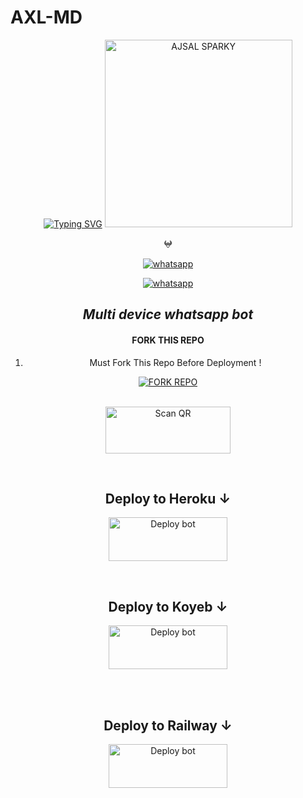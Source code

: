 # AXL-MD 
<div align="center">
<a href="https://git.io/typing-svg"><img src="https://readme-typing-svg.demolab.com?font=Ribeye&size=50&pause=1000&color=00FFFF&center=true&width=910&height=100&lines=Hey+❤️‍🩹I'm+A-X-L+MD;ᴍᴜʟᴛɪ+ᴅɪᴠɪᴄᴇ+ᴡʜᴀᴛꜱᴀᴩᴩ+ʙᴏᴛ;ᴄᴏᴅᴇᴅ+ʙy+ᴛᴇᴀᴍ-ꜱᴩᴀʀᴋy" alt="Typing SVG" /></a>
<img alt="AJSAL SPARKY" height="300" src="https://i.imgur.com/HGvPCKM.jpg">
</p>
  </a>
</p>
   
<p align="center">
𖤍
<p align="center">

  <a aria-label="Join our chats" href="https://chat.whatsapp.com/HbekCMezwdr6bZXFjTNkLH" target="_blank">
    <img alt="whatsapp" src="https://img.shields.io/badge/Join Group-25D366?style=for-the-badge&logo=whatsapp&logoColor=white" />
  </a>
 
<p align="center">
  
<p align="center">
<a href="https://api.whatsapp.com/send?phone=+919539412641&text=*_From+Github🍒_*" target="blank">
<img alt="whatsapp" src="https://img.shields.io/badge/Contact-25D366?style=for-the-badge&logo=whatsapp&logoColor=white" />
  </a>
  
## _Multi device whatsapp bot_
 #### FORK THIS REPO

1. Must Fork This Repo Before Deployment !
   <br>
<p align="center">
<a href="https://github.com/A-J-S-A-L-S-P-A-R-K-Y/AXL-MD/fork"><img title="FORK REPO"
src="https://img.shields.io/badge/FORK REPO-h?color=black&style=for-the-badge&logo=stackshare"></a><br><br>
   
<a href="https://api.whatsapp.com/send?phone=+919539412641&text=*Developing!+wait+and+seeee😌👣🍒*"><img align="center" src="https://i.imgur.com/dzPTA6u.png" alt="Scan QR" height="75" width="200" /></a><br>



<div>
<br>

## Deploy to Heroku ↓


<a href="https://api.whatsapp.com/send?phone=+919539412641&text=*Developing!+wait+and+seeee😌👣🍒*" target="blank"><img align="center" src="https://i.imgur.com/6rs61MY.png" alt="Deploy bot" height="70" width="190" /></a>
  <div>
<br>

## Deploy to Koyeb ↓

<a href="https://api.whatsapp.com/send?phone=+919539412641&text=*Developing!+wait+and+seeee😌👣🍒*" target="blank"><img align="center" src="https://i.imgur.com/PNoLtFq.png" alt="Deploy bot" height="70" width="190" /></a>
  <div>
<br>
<div>
  <br>


## Deploy to Railway ↓

<a href="https://api.whatsapp.com/send?phone=+919539412641&text=*Developing!+wait+and+seeee😌👣🍒*" target="blank"><img align="center" src="https://railway.app/button.svg" alt="Deploy bot" height="70" width="190" /></a>
  <div>
<br>
<div>
  <br>
